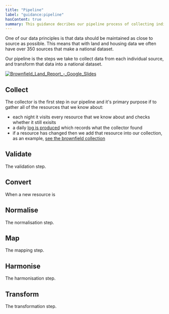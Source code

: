 ```yaml
---
title: "Pipeline"
label: "guidance:pipeline"
hasContent: true
summary: This guidance decribes our pipeline process of collecting individual publications of data and turning them into national datasets.
---
```


One of our data principles is that data should be maintained as close to source as possible. This means that with land and housing data we often have over 350 sources that make a national dataset.

Our pipeline is the steps we take to collect data from each individual source, and transform that data into a national dataset.

<a data-flickr-embed="true" href="https://www.flickr.com/photos/mattlucht/49547009136/in/datetaken-public/" title="Brownfield_Land_Report_-_Google_Slides"><img src="https://live.staticflickr.com/65535/49547009136_f3c86e9e31_b.jpg" alt="Brownfield_Land_Report_-_Google_Slides"></a>

## Collect

The collector is the first step in our pipeline and it's primary purpose if to gather all of the resources that we know about:

* each night it visits every resource that we know about and checks whether it still exisits
* a daily [log is produced](/resource/log/2020-01-16) which records what the collector found
* if a resource has changed then we add that resource into our collection, as an example, [see the brownfield collection](https://github.com/digital-land/brownfield-land-collection/blob/master/dataset/brownfield-land.csv)

## Validate

The validation step.

## Convert

When a new resource is 

## Normalise

The normalisation step.

## Map

The mapping step.

## Harmonise

The harmonisation step.

## Transform

The transformation step.

